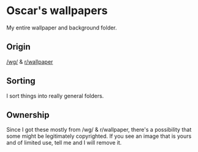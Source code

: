 <h1> Oscar's wallpapers </h1>
<p>My entire wallpaper and background folder.</p>

<h2> Origin </h2>

[/wg/](https://boards.4chan.org/wg/) & [r/wallpaper](https://www.reddit.com/r/wallpaper/)

<h2> Sorting </h2>
I sort things into really general folders.

<h2> Ownership </h2>
<p> Since I got these mostly from /wg/ & r/wallpaper, there's a possibility that some might be legitimately copyrighted. If you see an image that is yours and of limited use, tell me and I will remove it. </p>
